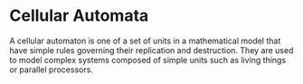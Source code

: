 # Cellular Automata

A cellular automaton is one of a set of units in a mathematical model that have simple rules governing their replication and destruction. They are used to model complex systems composed of simple units such as living things or parallel processors.